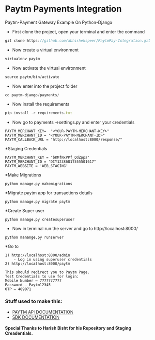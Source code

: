 # Paytm Payments Integration
Paytm-Payment Gateway Example On Python-Django 

* First clone the project, open your terminal and enter the command

```javascript
git clone https://github.com/abhishekspeer/PaytmPay-Integration.git
```
* Now create a virtual environment
```javascript
virtualenv paytm
```
* Now activate the virtual environment
```javascript
source paytm/bin/activate
```
* Now enter into the project folder
```javascript
cd paytm-django/payments/
```
* Now install the requirements 
```javascript
pip install -r requirements.txt
```
* Now go to payments ->settings.py and enter your credentials
```
PAYTM_MERCHANT_KEY=  "<YOUR-PAYTM-MERCHANT-KEY>"
PAYTM_MERCHANT_ID = "<YOUR-PAYTM-MERCHANT-ID>"
PAYTM_CALLBACK_URL = "http://localhost:8000/response/"
```
*Staging Credentials
```
PAYTM_MERCHANT_KEY = "bKMfNxPPf_QdZppa"
PAYTM_MERCHANT_ID = "DIY12386817555501617"
PAYTM_WEBSITE = 'WEB_STAGING'
```

*Make Migrations
```
python manage.py makemigrations
```

*Migrate paytm app for transactions details
```
python manage.py migrate paytm
```

*Create Super user
```
python manage.py createsuperuser
```

* Now in terminal run the server and go to http://localhost:8000/
```
python manange.py runserver
```

*Go to
```
1) http://localhost:8000/admin
    - Log in using superuser credentials
2) http://localhost:8000/paytm

This should redirect you to Paytm Page.
Test Credentials to use for login:
Mobile Number – 7777777777
Password – Paytm12345
OTP – 489871

```

### Stuff used to make this:
 * [PAYTM API DOCUMENTATION](http://paywithpaytm.com/developer/paytm_api_doc/) 
 * [SDK DOCUMENTATION](http://paywithpaytm.com/developer/paytm_sdk_doc/) 
#### Special Thanks to Harish Bisht for his Repository and Staging Creadentials.

